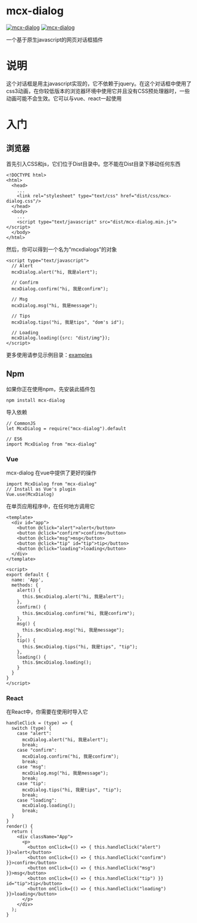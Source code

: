 # mcx-dialog

<p>
  <a href="https://github.com/code-mcx/mcx-dialog"><img src="https://img.shields.io/badge/language-javascript-green.svg" alt="mcx-dialog"></a>
  <a href="https://github.com/code-mcx/mcx-dialog"><img src="https://img.shields.io/badge/npm-v0.1.0-blue.svg" alt="mcx-dialog"></a>
</p>

一个基于原生javascript的网页对话框插件 

# 说明

这个对话框是用主javascript实现的，它不依赖于jquery。在这个对话框中使用了css3动画，在你较低版本的浏览器环境中使用它并且没有CSS预处理器时，一些动画可能不会生效。它可以与vue、react一起使用

# 入门

## 浏览器

首先引入CSS和js，它们位于Dist目录中。您不能在Dist目录下移动任何东西

```
<!DOCTYPE html>
<html>
  <head>
    ...
    <link rel="stylesheet" type="text/css" href="dist/css/mcx-dialog.css"/>
  </head>
  <body>
    ...
    <script type="text/javascript" src="dist/mcx-dialog.min.js"></script>
  </body>
</html>
```

然后，你可以得到一个名为“mcxdialogs”的对象

```
<script type="text/javascript">
  // Alert
  mcxDialog.alert("hi, 我是alert");

  // Confirm
  mcxDialog.confirm("hi, 我是confirm");

  // Msg
  mcxDialog.msg("hi, 我是message");

  // Tips
  mcxDialog.tips("hi, 我是tips", "dom's id");

  // Loading
  mcxDialog.loading({src: "dist/img"});
</script>
```
更多使用请参见示例目录：[examples](https://github.com/code-mcx/mcx-dialog/tree/master/examples)

## Npm

如果你正在使用npm，先安装此插件包

```
npm install mcx-dialog
```

导入依赖

```
// CommonJS
let McxDialog = require("mcx-dialog").default

// ES6
import McxDialog from "mcx-dialog"
```

### Vue

mcx-dialog 在vue中提供了更好的操作

```
import McxDialog from "mcx-dialog"
// Install as Vue's plugin
Vue.use(McxDialog)
```

在单页应用程序中，在任何地方调用它 

```
<template>
  <div id="app">
    <button @click="alert">alert</button>
    <button @click="confirm">confirm</button>
    <button @click="msg">msg</button>
    <button @click="tip" id="tip">tip</button>
    <button @click="loading">loading</button>
  </div>
</template>

<script>
export default {
  name: 'App',
  methods: {
    alert() {
      this.$mcxDialog.alert("hi, 我是alert");
    },
    confirm() {
      this.$mcxDialog.confirm("hi, 我是confirm");
    },
    msg() {
      this.$mcxDialog.msg("hi, 我是message");
    },
    tip() {
      this.$mcxDialog.tips("hi, 我是tips", "tip");
    },
    loading() {
      this.$mcxDialog.loading();
    }
  }
}
</script>
```
### React

在React中，你需要在使用时导入它

```
handleClick = (type) => {
  switch (type) {
    case "alert":
      mcxDialog.alert("hi, 我是alert");
      break;
    case "confirm":
      mcxDialog.confirm("hi, 我是confirm");
      break;
    case "msg":
      mcxDialog.msg("hi, 我是message");
      break;
    case "tip":
      mcxDialog.tips("hi, 我是tips", "tip");
      break;
    case "loading":
      mcxDialog.loading();
      break;
  }
}
render() {
  return (
    <div className="App">
      <p>
        <button onClick={() => { this.handleClick("alert") }}>alert</button>
        <button onClick={() => { this.handleClick("confirm") }}>confirm</button>
        <button onClick={() => { this.handleClick("msg") }}>msg</button>
        <button onClick={() => { this.handleClick("tip") }} id="tip">tip</button>
        <button onClick={() => { this.handleClick("loading") }}>loading</button>
      </p>
    </div>
  );
}
```

